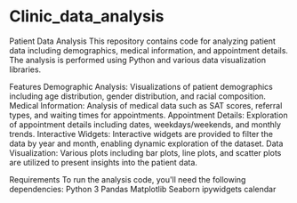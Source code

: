 # Clinic_data_analysis

Patient Data Analysis
This repository contains code for analyzing patient data including demographics, medical information, and appointment details. The analysis is performed using Python and various data visualization libraries.

Features
Demographic Analysis: Visualizations of patient demographics including age distribution, gender distribution, and racial composition.
Medical Information: Analysis of medical data such as SAT scores, referral types, and waiting times for appointments.
Appointment Details: Exploration of appointment details including dates, weekdays/weekends, and monthly trends.
Interactive Widgets: Interactive widgets are provided to filter the data by year and month, enabling dynamic exploration of the dataset.
Data Visualization: Various plots including bar plots, line plots, and scatter plots are utilized to present insights into the patient data.

Requirements
To run the analysis code, you'll need the following dependencies:
Python 3
Pandas
Matplotlib
Seaborn
ipywidgets
calendar
